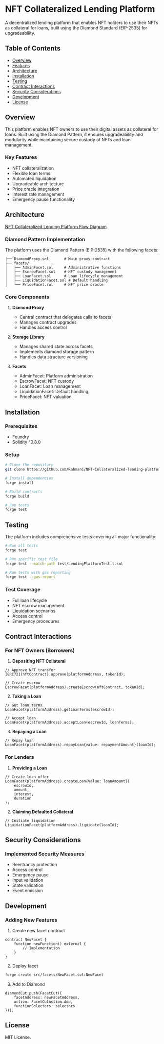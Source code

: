 # NFT Collateralized Lending Platform

A decentralized lending platform that enables NFT holders to use their NFTs as collateral for loans, built using the Diamond Standard (EIP-2535) for upgradeability.

## Table of Contents
- [Overview](#overview)
- [Features](#features)
- [Architecture](#architecture)
- [Installation](#installation)
- [Testing](#testing)
- [Contract Interactions](#contract-interactions)
- [Security Considerations](#security-considerations)
- [Development](#development)
- [License](#license)

## Overview

This platform enables NFT owners to use their digital assets as collateral for loans. Built using the Diamond Pattern, it ensures upgradeability and modularity while maintaining secure custody of NFTs and loan management.

### Key Features
- NFT collateralization
- Flexible loan terms
- Automated liquidation
- Upgradeable architecture
- Price oracle integration
- Interest rate management
- Emergency pause functionality

## Architecture

[NFT Collateralized Lending Platform Flow Diagram](https://app.eraser.io/workspace/RjVO5XWiFb0eH50AcEPc?origin=share&elements=_h_MN4VxWp80G0x_GNDzLw)

### Diamond Pattern Implementation
The platform uses the Diamond Pattern (EIP-2535) with the following facets:

```
├── DiamondProxy.sol       # Main proxy contract
├── facets/
│   ├── AdminFacet.sol     # Administrative functions
│   ├── EscrowFacet.sol    # NFT custody management
│   ├── LoanFacet.sol      # Loan lifecycle management
│   ├── LiquidationFacet.sol # Default handling
│   └── PriceFacet.sol     # NFT price oracle
```

### Core Components

1. **Diamond Proxy**
   - Central contract that delegates calls to facets
   - Manages contract upgrades
   - Handles access control

2. **Storage Library**
   - Manages shared state across facets
   - Implements diamond storage pattern
   - Handles data structure versioning

3. **Facets**
   - AdminFacet: Platform administration
   - EscrowFacet: NFT custody
   - LoanFacet: Loan management
   - LiquidationFacet: Default handling
   - PriceFacet: NFT valuation

## Installation

### Prerequisites
- Foundry
- Solidity ^0.8.0

### Setup
```bash
# Clone the repository
git clone https://github.com/RahmanC/NFT-Collateralized-lending-platform

# Install dependencies
forge install

# Build contracts
forge build

# Run tests
forge test
```

## Testing

The platform includes comprehensive tests covering all major functionality:

```bash
# Run all tests
forge test

# Run specific test file
forge test --match-path test/LendingPlatformTest.t.sol

# Run tests with gas reporting
forge test --gas-report
```

### Test Coverage
- Full loan lifecycle
- NFT escrow management
- Liquidation scenarios
- Access control
- Emergency procedures

## Contract Interactions

### For NFT Owners (Borrowers)

1. **Depositing NFT Collateral**
```solidity
// Approve NFT transfer
IERC721(nftContract).approve(platformAddress, tokenId);

// Create escrow
EscrowFacet(platformAddress).createEscrow(nftContract, tokenId);
```

2. **Taking a Loan**
```solidity
// Get loan terms
LoanFacet(platformAddress).getLoanTerms(escrowId);

// Accept loan
LoanFacet(platformAddress).acceptLoan(escrowId, loanTerms);
```

3. **Repaying a Loan**
```solidity
// Repay loan
LoanFacet(platformAddress).repayLoan{value: repaymentAmount}(loanId);
```

### For Lenders

1. **Providing a Loan**
```solidity
// Create loan offer
LoanFacet(platformAddress).createLoan{value: loanAmount}(
    escrowId,
    amount,
    interest,
    duration
);
```

2. **Claiming Defaulted Collateral**
```solidity
// Initiate liquidation
LiquidationFacet(platformAddress).liquidate(loanId);
```

## Security Considerations

### Implemented Security Measures
- Reentrancy protection
- Access control
- Emergency pause
- Input validation
- State validation
- Event emission



## Development

### Adding New Features

1. Create new facet contract
```solidity
contract NewFacet {
    function newFunction() external {
        // Implementation
    }
}
```

2. Deploy facet
```bash
forge create src/facets/NewFacet.sol:NewFacet
```

3. Add to Diamond
```solidity
diamondCut.push(FacetCut({
    facetAddress: newFacetAddress,
    action: FacetCutAction.Add,
    functionSelectors: selectors
}));
```


## License

MIT License. 
